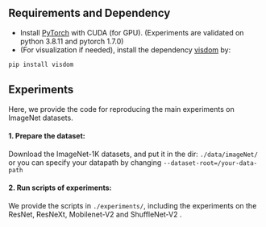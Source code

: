 ## Requirements and Dependency
* Install [PyTorch](http://torch.ch) with CUDA (for GPU). (Experiments are validated on python 3.8.11 and pytorch 1.7.0)
* (For visualization if needed), install the dependency [visdom](https://github.com/facebookresearch/visdom) by:
```Bash
pip install visdom
```



## Experiments

Here, we provide the code for reproducing the main experiments on ImageNet datasets. 

#### 1. Prepare the dataset:

Download the ImageNet-1K datasets, and put it in the dir: `./data/imageNet/`   or you can specify your datapath by changing `--dataset-root=/your-data-path`



#### 2. Run scripts of experiments: 

We provide the scripts in `./experiments/`, including the experiments on the ResNet, ResNeXt,  Mobilenet-V2  and ShuffleNet-V2  . 



